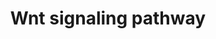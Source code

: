 ---
annotations:
- type: Pathway Ontology
  value: Wnt signaling pathway
authors:
- MaintBot
- Thomas
- AlexanderPico
- Khanspers
- Mkutmon
- Egonw
- Eweitz
description: 'Wnt family of proteins are a large family of cysteine-rich secreted
  glycoproteins that regulate cell-cell interactions. They bind to members of the
  Frizzled family of 7 transmembrane receptors. Binding of Wnt to its receptors leads
  to activation of at least 3 distinct pathways: i) the canonical beta catenin pathway,
  ii) the planar cell polarity pathway, and, iii) the calcium pathway. In the canonical
  beta catenin pathway, binding of Wnt to its receptors leads to stabilization of
  beta catenin in the cytosol followed by its translocation into the nucleus where
  it activates the transcription factor Tcf/Lef leading to upregulation of target
  genes. The non canonical planar cell polarity pathway involves activation of Dishevelled,
  small G proteins (Rho/Rac) and JNK. The non canonical calcium pathway involves activation
  of calcium sensitive kinases, PKC and CAMKII by Dishevelled. The Wnt signaling pathway
  is similar to the Hedgehog pathway in many respects. Abnormalities in the Wnt signaling
  pathway are associated with a large variety of human malignancies including tumors
  of breast, colon, pancreas, liver and bone.  Source: [http://www.netpath.org/pathways?path_id=NetPath_8
  NethPath]  ''''''Additional comments:'''''' This cancer signaling pathway is available
  at Cancer Cell Map (http://cancer.cellmap.org) and NetPath (http://www.netpath.org)
  and is part of a collaborative project between the Computational Biology Center
  at Memorial Sloan-Kettering Cancer Center (http://cbio.mskcc.org), PandeyLab at
  Johns Hopkins University (http://pandeylab.igm.jhmi.edu) and Institute of Bioinformatics
  (http://www.ibioinformatics.org). If you use this pathway, please cite the Cancer
  Cell Map and NetPath websites until the pathway is published.'
last-edited: 2021-06-04
organisms:
- Danio rerio
redirect_from:
- /index.php/Pathway:WP1325
- /instance/WP1325
schema-jsonld:
- '@context': https://schema.org/
  '@id': https://wikipathways.github.io/pathways/WP1325.html
  '@type': Dataset
  creator:
    '@type': Organization
    name: WikiPathways
  description: 'Wnt family of proteins are a large family of cysteine-rich secreted
    glycoproteins that regulate cell-cell interactions. They bind to members of the
    Frizzled family of 7 transmembrane receptors. Binding of Wnt to its receptors
    leads to activation of at least 3 distinct pathways: i) the canonical beta catenin
    pathway, ii) the planar cell polarity pathway, and, iii) the calcium pathway.
    In the canonical beta catenin pathway, binding of Wnt to its receptors leads to
    stabilization of beta catenin in the cytosol followed by its translocation into
    the nucleus where it activates the transcription factor Tcf/Lef leading to upregulation
    of target genes. The non canonical planar cell polarity pathway involves activation
    of Dishevelled, small G proteins (Rho/Rac) and JNK. The non canonical calcium
    pathway involves activation of calcium sensitive kinases, PKC and CAMKII by Dishevelled.
    The Wnt signaling pathway is similar to the Hedgehog pathway in many respects.
    Abnormalities in the Wnt signaling pathway are associated with a large variety
    of human malignancies including tumors of breast, colon, pancreas, liver and bone.  Source:
    [http://www.netpath.org/pathways?path_id=NetPath_8 NethPath]  ''''''Additional
    comments:'''''' This cancer signaling pathway is available at Cancer Cell Map
    (http://cancer.cellmap.org) and NetPath (http://www.netpath.org) and is part of
    a collaborative project between the Computational Biology Center at Memorial Sloan-Kettering
    Cancer Center (http://cbio.mskcc.org), PandeyLab at Johns Hopkins University (http://pandeylab.igm.jhmi.edu)
    and Institute of Bioinformatics (http://www.ibioinformatics.org). If you use this
    pathway, please cite the Cancer Cell Map and NetPath websites until the pathway
    is published.'
  keywords:
  - dlg1
  - LOC571171
  - SF1
  - LOC556379
  - hipk2
  - csnk1a1
  - axin2
  - zgc:153713
  - fzd2
  - FHL2
  - CDH1
  - LOC793336
  - LOC100151220
  - LOC100149082
  - gsk3b
  - nkd1
  - mapk1
  - TCF4
  - smad3b
  - FRAT2
  - im:7163520
  - cul1a
  - ruvbl1
  - mapk3
  - CTNNBIP1
  - sfrp2
  - BTRC
  - FRAT1
  - pias4
  - prkcb1
  - zgc:56064
  - LOC100000823
  - FZD1
  - camk2a
  - FZD8
  - PIN1
  - csnk1da
  - SKP1A
  - sall1a
  - dvl2
  - lef1
  - LOC449616
  - sox9a
  - ARRB2
  - SOX1
  - jun
  - FZD7
  - zgc:113045
  - PAX2
  - LOC561183
  - rac1
  - APC
  - ctbp2
  - zgc:136929
  - DAAM1
  - wnt5a
  - ankrd6
  - zgc:65879
  - WNT4
  - dlg2
  - ccnd1
  - arrb1
  - LOC100149498
  - FZD9
  - MAGI3
  - cmyb
  - LRP6
  - camk2d2
  - LOC559111
  - tfap2a
  - UBL1
  - csnk1db
  - wnt3l
  - axin1
  - wnt2b
  - LOC798222
  - FZD4
  - wnt1
  - CXXC4
  - wnt3
  - ctnnb1
  - LOC100003514
  - JUP
  - CDC25C
  - raf1
  - zgc:172209
  - LOC560032
  - crybb2
  - wu:fc75f05
  - cdc2
  - vangl2
  - fzd8c
  - CAMK2G
  - LOC565797
  - ck2b
  - LOC792354
  - tax1bp3
  - map3k7
  - wnt7a
  - LOC100149273
  - tbp
  - runx2a
  - sb:cb458
  - dkk1
  - BRD7
  - SFRP1
  - zgc:92241
  - nlk2
  - lrp5
  - ep300a
  license: CC0
  name: Wnt signaling pathway
seo: CreativeWork
title: Wnt signaling pathway
wpid: WP1325
---